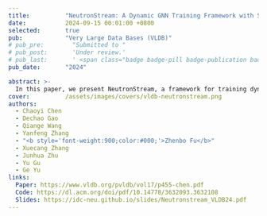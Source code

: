```yaml
---
title:          "NeutronStream: A Dynamic GNN Training Framework with Sliding Window for Graph Streams"
date:           2024-09-15 00:01:00 +0800
selected:       true
pub:            "Very Large Data Bases (VLDB)"
# pub_pre:        "Submitted to "
# pub_post:       'Under review.'
# pub_last:       ' <span class="badge badge-pill badge-publication badge-success">Spotlight</span>'
pub_date:       "2024"

abstract: >-
  In this paper, we present NeutronStream, a framework for training dynamic GNN models. NeutronStream abstracts the input dynamic graph into a chronologically updated stream of events and processes the stream with an optimized sliding window to incrementally capture the spatial-temporal dependencies of events. Furthermore, NeutronStream provides a parallel execution engine to tackle the sequential event processing challenge to achieve high performance. NeutronStream also integrates a built-in graph storage structure that supports dynamic updates and provides a set of easy-to-use APIs that allow users to express their dynamic GNNs. 
cover:          /assets/images/covers/vldb-neutronstream.png
authors:
  - Chaoyi Chen
  - Dechao Gao
  - Qiange Wang
  - Yanfeng Zhang
  - "<b style='font-weight:900;color:#000;'>Zhenbo Fu</b>"
  - Xuecang Zhang
  - Junhua Zhu
  - Yu Gu
  - Ge Yu
links:
  Paper: https://www.vldb.org/pvldb/vol17/p455-chen.pdf
  Code: https://dl.acm.org/doi/pdf/10.14778/3632093.3632108
  Slides: https://idc-neu.github.io/slides/Neutronstream_VLDB24.pdf
---
```

